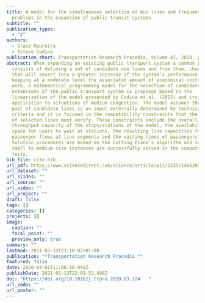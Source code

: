 ```yaml
---
title: A model for the simultaneous selection of bus lines and frequency setting
  problems in the expansion of public transit systems
subtitle: ""
publication_types:
  - "2"
authors:
  - Grace Maureira
  - Esteve Codina
publication_short: Transportation Research Procedia, Volume 47, 2020, pages 497-504
abstract: When expanding an existing public transport system a common practice
  consists of defining a set of candidate new lines and from them, choose those
  that will revert into a greater increase of the system’s performance while
  keeping at a moderate level the associated amount of economical costs. In this
  work, a mathematical programming model for the selection of candidate lines in
  extensions of the public transport system is proposed based on the
  linearization of the model presented by Codina et al. (2013) and its
  application to situations of medium congestion. The model assumes that the
  pool of candidate lines is an input externally determined by technical
  criteria and it is focused in the compatibility constraints that the final set
  of selected lines must verify. These constraints include the overall
  throughput capacity of the stops/stations of the model, the availability of
  space for users to wait at stations, the resulting line capacities for
  passenger flows at line segments and the waiting times of passengers at stops.
  Solution procedures are based on the Cutting Plane’s algorithm and several
  small to medium size instances are successfully solved in the computational
  tests.
bib_file: cite.bib
url_pdf: https://www.sciencedirect.com/science/article/pii/S2352146520303239?via%3Dihub
url_dataset: ""
url_slides: ""
url_source: ""
url_video: ""
url_project: ""
draft: false
tags: []
categories: []
projects: []
image:
  caption: ""
  focal_point: ""
  preview_only: true
summary: ""
lastmod: 2021-03-13T23:10:02+01:00
publication: "*Transportation Research Procedia *"
featured: false
date: 2020-04-01T11:00:18.946Z
publishDate: 2021-03-13T22:09:53.496Z
doi: "https://doi.org/10.1016/j.trpro.2020.03.124   "
url_code: ""
url_poster: ""
---
```

